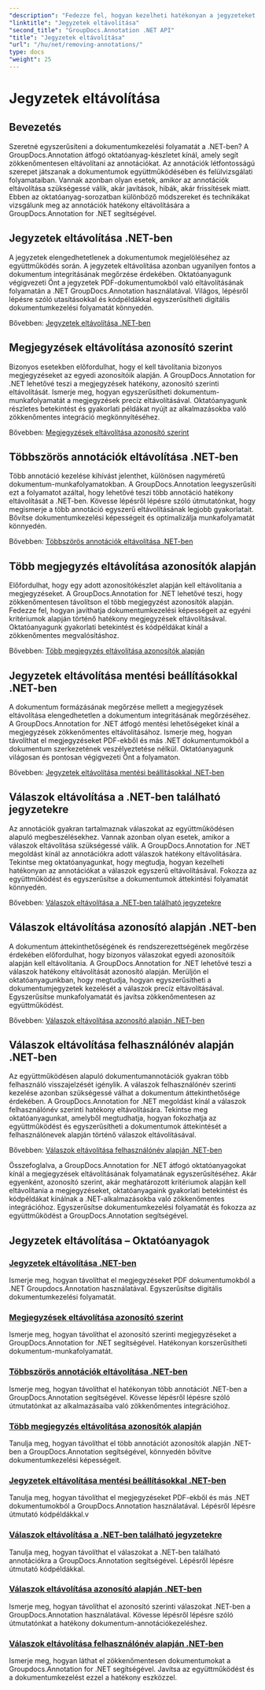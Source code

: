 ```yaml
---
"description": "Fedezze fel, hogyan kezelheti hatékonyan a jegyzeteket .NET-ben a GroupDocs.Annotation oktatóanyagaival. Egyszerűsítse dokumentum-munkafolyamatait és fokozza zökkenőmentesen az együttműködést."
"linktitle": "Jegyzetek eltávolítása"
"second_title": "GroupDocs.Annotation .NET API"
"title": "Jegyzetek eltávolítása"
"url": "/hu/net/removing-annotations/"
type: docs
"weight": 25
---
```


# Jegyzetek eltávolítása

## Bevezetés

Szeretné egyszerűsíteni a dokumentumkezelési folyamatát a .NET-ben? A GroupDocs.Annotation átfogó oktatóanyag-készletet kínál, amely segít zökkenőmentesen eltávolítani az annotációkat. Az annotációk létfontosságú szerepet játszanak a dokumentumok együttműködésében és felülvizsgálati folyamataiban. Vannak azonban olyan esetek, amikor az annotációk eltávolítása szükségessé válik, akár javítások, hibák, akár frissítések miatt. Ebben az oktatóanyag-sorozatban különböző módszereket és technikákat vizsgálunk meg az annotációk hatékony eltávolítására a GroupDocs.Annotation for .NET segítségével.

## Jegyzetek eltávolítása .NET-ben
A jegyzetek elengedhetetlenek a dokumentumok megjelöléséhez az együttműködés során. A jegyzetek eltávolítása azonban ugyanilyen fontos a dokumentum integritásának megőrzése érdekében. Oktatóanyagunk végigvezeti Önt a jegyzetek PDF-dokumentumokból való eltávolításának folyamatán a .NET GroupDocs.Annotation használatával. Világos, lépésről lépésre szóló utasításokkal és kódpéldákkal egyszerűsítheti digitális dokumentumkezelési folyamatát könnyedén.

Bővebben: [Jegyzetek eltávolítása .NET-ben](./remove-annotations/)

## Megjegyzések eltávolítása azonosító szerint
Bizonyos esetekben előfordulhat, hogy el kell távolítania bizonyos megjegyzéseket az egyedi azonosítóik alapján. A GroupDocs.Annotation for .NET lehetővé teszi a megjegyzések hatékony, azonosító szerinti eltávolítását. Ismerje meg, hogyan egyszerűsítheti dokumentum-munkafolyamatát a megjegyzések precíz eltávolításával. Oktatóanyagunk részletes betekintést és gyakorlati példákat nyújt az alkalmazásokba való zökkenőmentes integráció megkönnyítéséhez.

Bővebben: [Megjegyzések eltávolítása azonosító szerint](./remove-annotations-by-id/)

## Többszörös annotációk eltávolítása .NET-ben
Több annotáció kezelése kihívást jelenthet, különösen nagyméretű dokumentum-munkafolyamatokban. A GroupDocs.Annotation leegyszerűsíti ezt a folyamatot azáltal, hogy lehetővé teszi több annotáció hatékony eltávolítását a .NET-ben. Kövesse lépésről lépésre szóló útmutatónkat, hogy megismerje a több annotáció egyszerű eltávolításának legjobb gyakorlatait. Bővítse dokumentumkezelési képességeit és optimalizálja munkafolyamatát könnyedén.

Bővebben: [Többszörös annotációk eltávolítása .NET-ben](./remove-multiple-annotations/)

## Több megjegyzés eltávolítása azonosítók alapján
Előfordulhat, hogy egy adott azonosítókészlet alapján kell eltávolítania a megjegyzéseket. A GroupDocs.Annotation for .NET lehetővé teszi, hogy zökkenőmentesen távolítson el több megjegyzést azonosítók alapján. Fedezze fel, hogyan javíthatja dokumentumkezelési képességeit az egyéni kritériumok alapján történő hatékony megjegyzések eltávolításával. Oktatóanyagunk gyakorlati betekintést és kódpéldákat kínál a zökkenőmentes megvalósításhoz.

Bővebben: [Több megjegyzés eltávolítása azonosítók alapján](./remove-multiple-annotations-by-ids/)

## Jegyzetek eltávolítása mentési beállításokkal .NET-ben
A dokumentum formázásának megőrzése mellett a megjegyzések eltávolítása elengedhetetlen a dokumentum integritásának megőrzéséhez. A GroupDocs.Annotation for .NET átfogó mentési lehetőségeket kínál a megjegyzések zökkenőmentes eltávolításához. Ismerje meg, hogyan távolíthat el megjegyzéseket PDF-ekből és más .NET dokumentumokból a dokumentum szerkezetének veszélyeztetése nélkül. Oktatóanyagunk világosan és pontosan végigvezeti Önt a folyamaton.

Bővebben: [Jegyzetek eltávolítása mentési beállításokkal .NET-ben](./remove-annotations-using-save-options/)

## Válaszok eltávolítása a .NET-ben található jegyzetekre
Az annotációk gyakran tartalmaznak válaszokat az együttműködésen alapuló megbeszélésekhez. Vannak azonban olyan esetek, amikor a válaszok eltávolítása szükségessé válik. A GroupDocs.Annotation for .NET megoldást kínál az annotációkra adott válaszok hatékony eltávolítására. Tekintse meg oktatóanyagunkat, hogy megtudja, hogyan kezelheti hatékonyan az annotációkat a válaszok egyszerű eltávolításával. Fokozza az együttműködést és egyszerűsítse a dokumentumok áttekintési folyamatát könnyedén.

Bővebben: [Válaszok eltávolítása a .NET-ben található jegyzetekre](./remove-replies-to-annotations/)

## Válaszok eltávolítása azonosító alapján .NET-ben
A dokumentum áttekinthetőségének és rendszerezettségének megőrzése érdekében előfordulhat, hogy bizonyos válaszokat egyedi azonosítóik alapján kell eltávolítania. A GroupDocs.Annotation for .NET lehetővé teszi a válaszok hatékony eltávolítását azonosító alapján. Merüljön el oktatóanyagunkban, hogy megtudja, hogyan egyszerűsítheti a dokumentumjegyzetek kezelését a válaszok precíz eltávolításával. Egyszerűsítse munkafolyamatát és javítsa zökkenőmentesen az együttműködést.

Bővebben: [Válaszok eltávolítása azonosító alapján .NET-ben](./remove-replies-by-id/)

## Válaszok eltávolítása felhasználónév alapján .NET-ben
Az együttműködésen alapuló dokumentumannotációk gyakran több felhasználó visszajelzését igénylik. A válaszok felhasználónév szerinti kezelése azonban szükségessé válhat a dokumentum áttekinthetősége érdekében. A GroupDocs.Annotation for .NET megoldást kínál a válaszok felhasználónév szerinti hatékony eltávolítására. Tekintse meg oktatóanyagunkat, amelyből megtudhatja, hogyan fokozhatja az együttműködést és egyszerűsítheti a dokumentumok áttekintését a felhasználónevek alapján történő válaszok eltávolításával.

Bővebben: [Válaszok eltávolítása felhasználónév alapján .NET-ben](./remove-replies-by-username/)

Összefoglalva, a GroupDocs.Annotation for .NET átfogó oktatóanyagokat kínál a megjegyzések eltávolításának folyamatának egyszerűsítéséhez. Akár egyenként, azonosító szerint, akár meghatározott kritériumok alapján kell eltávolítania a megjegyzéseket, oktatóanyagaink gyakorlati betekintést és kódpéldákat kínálnak a .NET-alkalmazásokba való zökkenőmentes integrációhoz. Egyszerűsítse dokumentumkezelési folyamatát és fokozza az együttműködést a GroupDocs.Annotation segítségével.
## Jegyzetek eltávolítása – Oktatóanyagok
### [Jegyzetek eltávolítása .NET-ben](./remove-annotations/)
Ismerje meg, hogyan távolíthat el megjegyzéseket PDF dokumentumokból a .NET Groupdocs.Annotation használatával. Egyszerűsítse digitális dokumentumkezelési folyamatát.
### [Megjegyzések eltávolítása azonosító szerint](./remove-annotations-by-id/)
Ismerje meg, hogyan távolíthat el azonosító szerinti megjegyzéseket a GroupDocs.Annotation for .NET segítségével. Hatékonyan korszerűsítheti dokumentum-munkafolyamatát.
### [Többszörös annotációk eltávolítása .NET-ben](./remove-multiple-annotations/)
Ismerje meg, hogyan távolíthat el hatékonyan több annotációt .NET-ben a GroupDocs.Annotation segítségével. Kövesse lépésről lépésre szóló útmutatónkat az alkalmazásaiba való zökkenőmentes integrációhoz.
### [Több megjegyzés eltávolítása azonosítók alapján](./remove-multiple-annotations-by-ids/)
Tanulja meg, hogyan távolíthat el több annotációt azonosítók alapján .NET-ben a GroupDocs.Annotation segítségével, könnyedén bővítve dokumentumkezelési képességeit.
### [Jegyzetek eltávolítása mentési beállításokkal .NET-ben](./remove-annotations-using-save-options/)
Tanulja meg, hogyan távolíthat el megjegyzéseket PDF-ekből és más .NET dokumentumokból a GroupDocs.Annotation használatával. Lépésről lépésre útmutató kódpéldákkal.v
### [Válaszok eltávolítása a .NET-ben található jegyzetekre](./remove-replies-to-annotations/)
Tanulja meg, hogyan távolíthat el válaszokat a .NET-ben található annotációkra a GroupDocs.Annotation segítségével. Lépésről lépésre útmutató kódpéldákkal.
### [Válaszok eltávolítása azonosító alapján .NET-ben](./remove-replies-by-id/)
Ismerje meg, hogyan távolíthat el azonosító szerinti válaszokat .NET-ben a GroupDocs.Annotation használatával. Kövesse lépésről lépésre szóló útmutatónkat a hatékony dokumentum-annotációkezeléshez.
### [Válaszok eltávolítása felhasználónév alapján .NET-ben](./remove-replies-by-username/)
Ismerje meg, hogyan láthat el zökkenőmentesen dokumentumokat a Groupdocs.Annotation for .NET segítségével. Javítsa az együttműködést és a dokumentumkezelést ezzel a hatékony eszközzel.